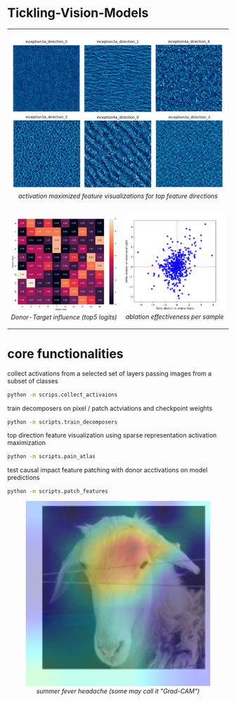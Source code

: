 # Tickling-Vision-Models

<table>
  <tr>
    <td colspan="2" style="text-align:center;">
    <p align="center">
      <img src="assets/feature_visualizations_.png" width="100%"><br>
      <em>activation maximized feature visualizations for top feature directions</em>
    </p>
    </td>
  </tr>
  <tr>
    <td style="text-align:center;">
    <p align="center">
      <img src="assets/donor_influence_matrix.png" width="560"><br>
      <em>Donor-Target influence (top5 logits)</em>
    </p>      
    </td>
    <td style="text-align:center;">
    <p align="center">
      <img src="assets/ablation_effectiveness.png" width="480"><br>
      <em>ablation effectiveness per sample</em>
    </p>
    </td>
  </tr>
</table>




# core functionalities
collect activations from a selected set of layers passing images from a subset of classes
```bash
python -m scrips.collect_activaions
```

train decomposers on pixel / patch actviations and checkpoint weights
```bash
python -m scripts.train_decomposers
```

top direction feature visualization using sparse representation activation maximization
```bash
python -m scripts.pain_atlas
```

test causal impact feature patching with donor acctivations on model predictions
```bash
python -m scripts.patch_features
```


<p align="center">
  <img src="assets/image.png" width="420"><br>
  <em>summer fever headache (some may call it "Grad-CAM")</em>
</p>
